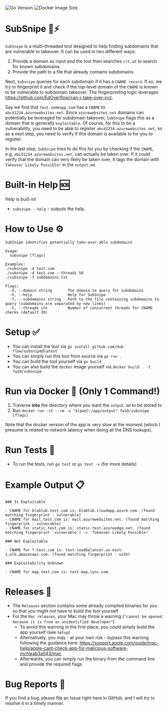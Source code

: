 ![Go Version](https://img.shields.io/github/go-mod/go-version/dub-flow/subsnipe)
![Docker Image Size](https://img.shields.io/docker/image-size/fw10/subsnipe/latest)

# SubSnipe 🚀⚡

`SubSnipe` is a multi-threaded tool designed to help finding subdomains that are vulnerable to takeover. It can be used in two different ways:

1. Provide a domain as input and the tool then searches `crt.sh` to search for known subdomains
2. Provide the path to a file that already contains subdomains

Next, `Subsnipe` queries for each subdomain if it has a `CNAME record`. If so, we try to fingerprint it and check if the top-level domain of the `CNAME` is known to be vulnerable to subdomain takeover. The fingerprinting logic leverages https://github.com/EdOverflow/can-i-take-over-xyz.

Say we find that `test.someapp.com` has a `CNAME` to `abcd1234.azurewebsites.net`. Since `azurewebsites.net` domains can potentially be leveraged for subdomain takeover, `SubSnipe` flags this as a domain that is generally `exploitable`. Of course, for this to be a vulnerability, you need to be able to register `abcd1234.azurewebsites.net`, so as a next step, you need to verify if this domain is available to for you to register.

In the last step, `SubSnipe` tries to do this for you by checking if the `CNAME`, e.g. `abcd1234.azurewebsites.net`, can actually be taken over. If it could verify that the domain can very likely be taken over, it tags the domain with `Takeover Likely Possible!` in the `output.md`.

# Built-in Help 🆘

Help is built-in!

- `subsnipe --help` - outputs the help.

# How to Use ⚙

```text
SubSnipe identifies potentially take-over-able subdomains

Usage:
  subsnipe [flags]

Examples:
./subsnipe -d test.com
./subsnipe -d test.com --threads 50
./subsnipe -f subdomains.txt

Flags:
  -d, --domain string       The domain to query for subdomains
  -h, --help                Help for SubSnipe
  -f, --subdomains string   Path to the file containing subdomains to query (subdomains are separated by new lines)
  -t, --threads int         Number of concurrent threads for CNAME checks (default 30)
```

# Setup ✅

- You can install the tool via `go install github.com/dub-flow/subsnipe@latest`
- You can simply run this tool from source via `go run .` 
- You can build the tool yourself via `go build`
- You can also build the `docker` image yourself via `docker build . -t fw10/subsnipe`

# Run via Docker 🐳 (Only 1 Command!)  

1. Traverse **into** the directory where you want the `output.md` to be stored to 
2. Run `docker run -it --rm -v "$(pwd):/app/output" fw10/subsnipe [flags]`

Note that the docker version of the app is very slow at the moment (which I presume is related to network latency when doing all the DNS lookups).

# Run Tests 🧪

- To run the tests, run `go test` or `go test -v` (for more details)

# Example Output 📋

```
### Is Exploitable

- CNAME for blablub.test.com is: blablub.cloudapp.azure.com. (found matching fingerprint - vulnerable)
- CNAME for mail.test.com is: mail.azurewebsites.net. (found matching fingerprint - vulnerable)
- CNAME for static.test.com is: static-test.azureedge.net. (found matching fingerprint 'vulnerable') -> `Takeover Likely Possible!`

### Not Exploitable

- CNAME for *.test.com is: test-loadbalancer.us-east-1.elb.amazonaws.com. (found matching fingerprint - safe)

### Exploitability Unknown

- CNAME for map.test.com is: test-map.lync.com.
```

# Releases 🔑 

- The `Releases` section contains some already compiled binaries for you so that you might not have to build the tool yourself
- For the `Mac releases`, your Mac may throw a warning (`"cannot be opened because it is from an unidentified developer"`)
    - To avoid this warning in the first place, you could simply build the app yourself (see `Setup`)
    - Alternatively, you may - at your own risk - bypass this warning following the guidance here: https://support.apple.com/guide/mac-help/apple-cant-check-app-for-malicious-software-mchleab3a043/mac
    - Afterwards, you can simply run the binary from the command line and provide the required flags

# Bug Reports 🐞

If you find a bug, please file an Issue right here in GitHub, and I will try to resolve it in a timely manner.
